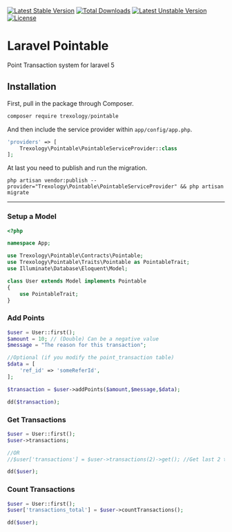 [![Latest Stable Version](https://poser.pugx.org/trexology/pointable/v/stable)](https://packagist.org/packages/trexology/pointable)
[![Total Downloads](https://poser.pugx.org/trexology/pointable/downloads)](https://packagist.org/packages/trexology/pointable)
[![Latest Unstable Version](https://poser.pugx.org/trexology/pointable/v/unstable)](https://packagist.org/packages/trexology/pointable) [![License](https://poser.pugx.org/trexology/pointable/license)](https://packagist.org/packages/trexology/pointable)

# Laravel Pointable
Point Transaction system for laravel 5

## Installation

First, pull in the package through Composer.

```js
composer require trexology/pointable
```

And then include the service provider within `app/config/app.php`.

```php
'providers' => [
    Trexology\Pointable\PointableServiceProvider::class
];
```

At last you need to publish and run the migration.
```
php artisan vendor:publish --provider="Trexology\Pointable\PointableServiceProvider" && php artisan migrate
```

-----

### Setup a Model
```php
<?php

namespace App;

use Trexology\Pointable\Contracts\Pointable;
use Trexology\Pointable\Traits\Pointable as PointableTrait;
use Illuminate\Database\Eloquent\Model;

class User extends Model implements Pointable
{
    use PointableTrait;
}
```

### Add Points
```php
$user = User::first();
$amount = 10; // (Double) Can be a negative value
$message = "The reason for this transaction";

//Optional (if you modify the point_transaction table)
$data = [
    'ref_id' => 'someReferId',
];

$transaction = $user->addPoints($amount,$message,$data);

dd($transaction);
```

### Get Transactions
```php
$user = User::first();
$user->transactions;

//OR
//$user['transactions'] = $user->transactions(2)->get(); //Get last 2 transaction

dd($user);
```

### Count Transactions
```php
$user = User::first();
$user['transactions_total'] = $user->countTransactions();

dd($user);
```
